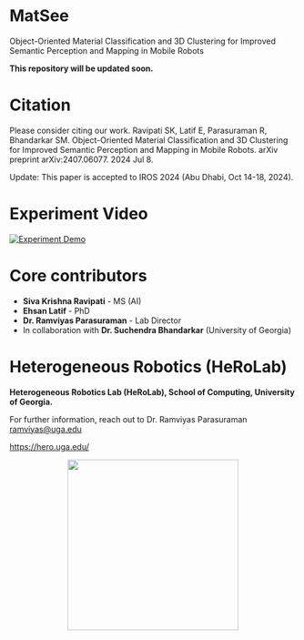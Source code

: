 # MatSee
Object-Oriented Material Classification and 3D Clustering for Improved
Semantic Perception and Mapping in Mobile Robots

**This repository will be updated soon.**

# Citation
Please consider citing our work.
Ravipati SK, Latif E, Parasuraman R, Bhandarkar SM. Object-Oriented Material Classification and 3D Clustering for Improved Semantic Perception and Mapping in Mobile Robots. arXiv preprint arXiv:2407.06077. 2024 Jul 8.

Update: This paper is accepted to IROS 2024 (Abu Dhabi, Oct 14-18, 2024).

# Experiment Video
[![Experiment Demo](https://img.youtube.com/vi/uFf3E2k4bFw/0.jpg)](https://www.youtube.com/watch?v=uFf3E2k4bFw)


# Core contributors

* **Siva Krishna Ravipati** - MS (AI)
* **Ehsan Latif** - PhD
* **Dr. Ramviyas Parasuraman** - Lab Director
* In collaboration with **Dr. Suchendra Bhandarkar** (University of Georgia)


# Heterogeneous Robotics (HeRoLab)

**Heterogeneous Robotics Lab (HeRoLab), School of Computing, University of Georgia.** 

For further information, reach out to Dr. Ramviyas Parasuraman ramviyas@uga.edu

https://hero.uga.edu/

<p align="center">
<img src="https://hero.uga.edu/wp-content/uploads/2021/04/herolab_newlogo_whitebg.png" width="300">
</p>
